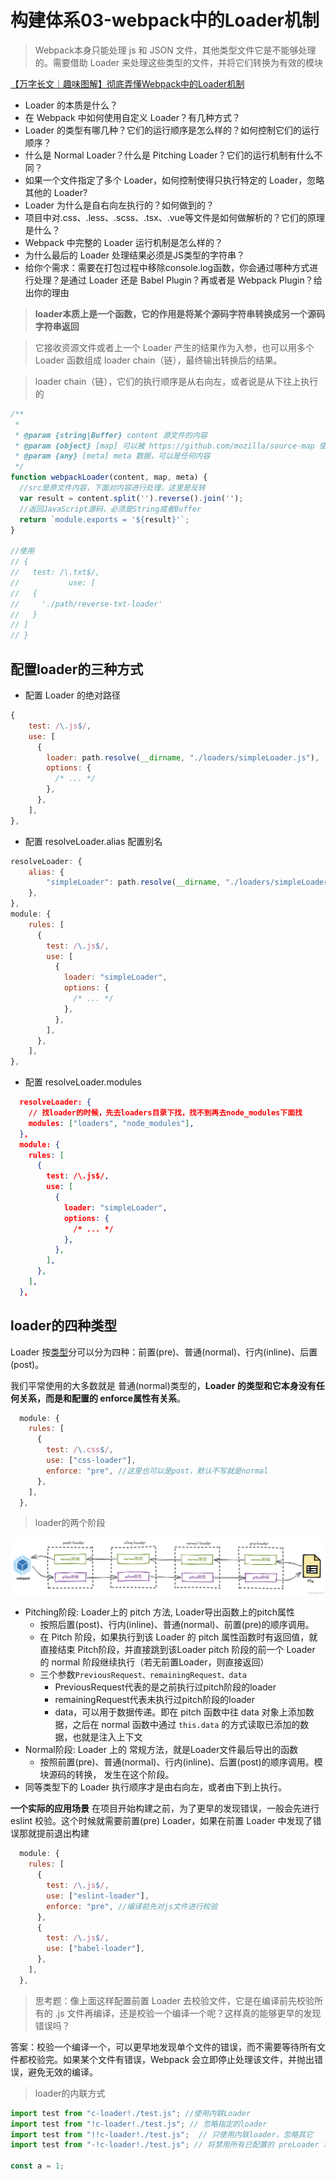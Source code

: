 # 构建体系03-webpack中的Loader机制
> Webpack本身只能处理 js 和 JSON 文件，其他类型文件它是不能够处理的。需要借助 Loader 来处理这些类型的文件，并将它们转换为有效的模块

[【万字长文｜趣味图解】彻底弄懂Webpack中的Loader机制](https://juejin.cn/post/7157739406835580965)

- Loader 的本质是什么？
- 在 Webpack 中如何使用自定义 Loader？有几种方式？
- Loader 的类型有哪几种？它们的运行顺序是怎么样的？如何控制它们的运行顺序？
- 什么是 Normal Loader？什么是 Pitching Loader？它们的运行机制有什么不同？
- 如果一个文件指定了多个 Loader，如何控制使得只执行特定的 Loader，忽略其他的 Loader?
- Loader 为什么是自右向左执行的？如何做到的？
- 项目中对.css、.less、.scss、.tsx、.vue等文件是如何做解析的？它们的原理是什么？
- Webpack 中完整的 Loader 运行机制是怎么样的？
- 为什么最后的 Loader 处理结果必须是JS类型的字符串？
- 给你个需求：需要在打包过程中移除console.log函数，你会通过哪种方式进行处理？是通过 Loader 还是 Babel Plugin？再或者是 Webpack Plugin？给出你的理由

> **loader本质上是一个函数，它的作用是将某个源码字符串转换成另一个源码字符串返回**

> 它接收资源文件或者上一个 Loader 产生的结果作为入参，也可以用多个 Loader 函数组成 loader chain（链），最终输出转换后的结果。

> loader chain（链），它们的执行顺序是从右向左，或者说是从下往上执行的
```js
/**
 *
 * @param {string|Buffer} content 源文件的内容
 * @param {object} [map] 可以被 https://github.com/mozilla/source-map 使用的 SourceMap 数据
 * @param {any} [meta] meta 数据，可以是任何内容
 */
function webpackLoader(content, map, meta) {
  //src是原文件内容，下面对内容进行处理，这里是反转
  var result = content.split('').reverse().join('');
  //返回JavaScript源码，必须是String或者Buffer
  return `module.exports = '${result}'`;
}

//使用
// {
//   test: /\.txt$/,
//           use: [
//   {
//     './path/reverse-txt-loader'
//   }
// ]
// }
```



## 配置loader的三种方式
- 配置 Loader 的绝对路径
```js
{
    test: /\.js$/,
    use: [
      {
        loader: path.resolve(__dirname, "./loaders/simpleLoader.js"),
        options: {
          /* ... */
        },
      },
    ],
},
```
- 配置 resolveLoader.alias 配置别名
```js
resolveLoader: {
    alias: {
        "simpleLoader": path.resolve(__dirname, "./loaders/simpleLoader.js"),
    },
},
module: {
    rules: [
      {
        test: /\.js$/,
        use: [
          {
            loader: "simpleLoader",
            options: {
              /* ... */
            },
          },
        ],
      },
    ],
},
```
- 配置 resolveLoader.modules
```json
  resolveLoader: {
    // 找loader的时候，先去loaders目录下找，找不到再去node_modules下面找
    modules: ["loaders", "node_modules"],
  },
  module: {
    rules: [
      {
        test: /\.js$/,
        use: [
          {
            loader: "simpleLoader",
            options: {
              /* ... */
            },
          },
        ],
      },
    ],
  },
```

## loader的四种类型

Loader 按[类型](https://webpack.docschina.org/configuration/module/#ruleenforce)分可以分为四种：前置(pre)、普通(normal)、行内(inline)、后置(post)。

我们平常使用的大多数就是 普通(normal)类型的，**Loader 的类型和它本身没有任何关系，而是和配置的 enforce属性有关系**。
```js
  module: {
    rules: [
      {
        test: /\.css$/,
        use: ["css-loader"],
        enforce: "pre", //这里也可以是post，默认不写就是normal
      },
    ],
  },
```

> loader的两个阶段

![两个阶段](./asset/pitch_normal.png)

- Pitching阶段: Loader上的 pitch 方法, Loader导出函数上的pitch属性
  - 按照后置(post)、行内(inline)、普通(normal)、前置(pre)的顺序调用。
  - 在 Pitch 阶段，如果执行到该 Loader 的 pitch 属性函数时有返回值，就直接结束 Pitch阶段，并直接跳到该Loader pitch 阶段的前一个 Loader 的 normal 阶段继续执行（若无前置Loader，则直接返回）
  - 三个参数`PreviousRequest、remainingRequest、data`
    - PreviousRequest代表的是之前执行过pitch阶段的loader
    - remainingRequest代表未执行过pitch阶段的loader
    - data，可以用于数据传递。即在 pitch 函数中往 data 对象上添加数据，之后在 normal 函数中通过 `this.data` 的方式读取已添加的数据，也就是注入上下文
- Normal阶段: Loader 上的 常规方法，就是Loader文件最后导出的函数
  - 按照前置(pre)、普通(normal)、行内(inline)、后置(post)的顺序调用。模块源码的转换， 发生在这个阶段。
- 同等类型下的 Loader 执行顺序才是由右向左，或者由下到上执行。

**一个实际的应用场景**
在项目开始构建之前，为了更早的发现错误，一般会先进行 eslint 校验。这个时候就需要前置(pre) Loader，如果在前置 Loader 中发现了错误那就提前退出构建

```js
  module: {
    rules: [
      {
        test: /\.js$/,
        use: ["eslint-loader"],
        enforce: "pre", //编译前先对js文件进行校验
      },
      {
        test: /\.js$/,
        use: ["babel-loader"],
      },
    ],
  },
```

>思考题：像上面这样配置前置 Loader 去校验文件，它是在编译前先校验所有的 .js 文件再编译，还是校验一个编译一个呢？这样真的能够更早的发现错误吗？

答案：校验一个编译一个，可以更早地发现单个文件的错误，而不需要等待所有文件都校验完。如果某个文件有错误，Webpack 会立即停止处理该文件，并抛出错误，避免无效的编译。

> loader的内联方式

```js
import test from "c-loader!./test.js"; //使用内联Loader
import test from "!c-loader!./test.js"; // 忽略指定的loader
import test from "!!c-loader!./test.js";  // 只使用内联loader，忽略其它
import test from "-!c-loader!./test.js"; // 将禁用所有已配置的 preLoader 和 normal loader

const a = 1;
```




